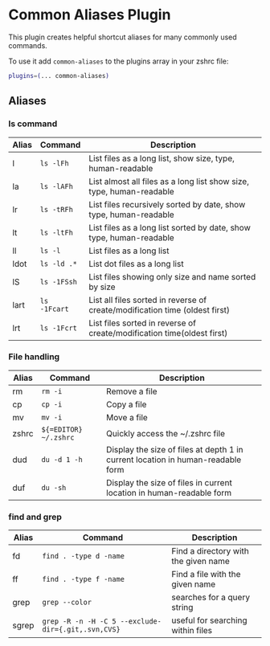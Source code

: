 # Common Aliases Plugin

This plugin creates helpful shortcut aliases for many commonly used commands.

To use it add `common-aliases` to the plugins array in your zshrc file:

```zsh
plugins=(... common-aliases)
```

## Aliases

### ls command

| Alias | Command                                   | Description                                                                    |
|-------|-------------------------------------------|--------------------------------------------------------------------------------|
| l     | `ls -lFh`                                 | List files as a long list, show size, type, human-readable                     |
| la    | `ls -lAFh`                                | List almost all files as a long list show size, type, human-readable           |
| lr    | `ls -tRFh`                                | List files recursively sorted by date, show type, human-readable               |
| lt    | `ls -ltFh`                                | List files as a long list sorted by date, show type, human-readable            |
| ll    | `ls -l`                                   | List files as a long list                                                      |
| ldot  | `ls -ld .*`                               | List dot files as a long list                                                  |
| lS    | `ls -1FSsh`                               | List files showing only size and name sorted by size                           |
| lart  | `ls -1Fcart`                              | List all files sorted in reverse of create/modification time (oldest first)    |
| lrt   | `ls -1Fcrt`                               | List files sorted in reverse of create/modification time(oldest first)         |

### File handling

| Alias | Command                                   | Description                                                                        |
|-------|-------------------------------------------|------------------------------------------------------------------------------------|
| rm    | `rm -i`                                   | Remove a file                                                                      |
| cp    | `cp -i`                                   | Copy a file                                                                        |
| mv    | `mv -i`                                   | Move a file                                                                        |
| zshrc | `${=EDITOR} ~/.zshrc`                     | Quickly access the ~/.zshrc file                                                   |
| dud   | `du -d 1 -h`                              | Display the size of files at depth 1 in current location in human-readable form    |
| duf   | `du -sh`                                  | Display the size of files in current location in human-readable form               |

### find and grep

| Alias | Command                                             | Description                             |
|-------|-----------------------------------------------------|-----------------------------------------|
| fd    | `find . -type d -name`                              | Find a directory with the given name    |
| ff    | `find . -type f -name`                              | Find a file with the given name         |
| grep  | `grep --color`                                      | searches for a query string             |
| sgrep | `grep -R -n -H -C 5 --exclude-dir={.git,.svn,CVS}`  | useful for searching within files       |
